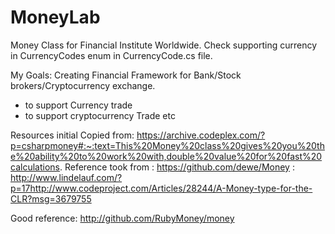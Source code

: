 # MoneyLab
Money Class for Financial Institute Worldwide.
Check supporting currency in CurrencyCodes enum in CurrencyCode.cs file.

My Goals:
Creating Financial Framework for Bank/Stock brokers/Cryptocurrency exchange. 
- to support Currency trade
- to support cryptocurrency Trade
etc

Resources
initial Copied from:
https://archive.codeplex.com/?p=csharpmoney#:~:text=This%20Money%20class%20gives%20you%20the%20ability%20to%20work%20with,double%20value%20for%20fast%20calculations.
Reference took from
: https://github.com/dewe/Money
: http://www.lindelauf.com/?p=17http://www.codeproject.com/Articles/28244/A-Money-type-for-the-CLR?msg=3679755

Good reference: http://github.com/RubyMoney/money
